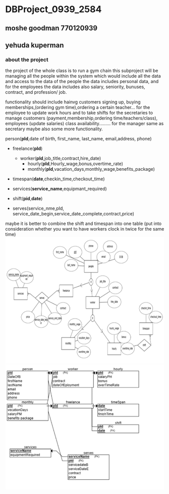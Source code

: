 # DBProject_0939_2584
## moshe goodman 770120939  
## yehuda kuperman

### about the project


the project of the whole class is to run a gym chain
this subproject will be managing all the people within the system which would include all the data and access to the data of the people
the data includes personal data, and for the employees the data includes also salary, seniority, bunuses, contract, and profession/ job.

functionality should include hainvg customers signing up, buying memberships,(ordering gym time),ordering a certain teacher...
for the employee to update work hours and to take shifts
for the secretaries to manage customers (payment,membership,ordering time/teachers/class), employees (update salaries)
  class availability.........
for the manager same as secretary maybe also some more functionality.



person(**pId**,date of birth, first_name, last_name, email,address, phone)  
* freelance(**pId**)  
    * worker(**pId**,job_title,contract,hire_date)  
        * hourly(**pId**,Hourly_wage,bonus,overtime_rate)  
        * monthly(**pId**,vacation_days,monthly_wage,benefits_package)  
* timespan(**date**,checkin_time,checkout_time)  
* services(**service_name**,equipmant_required)

* shift(**pid**,**date**)  
* serves(service_nme,pId, service_date_begin,service_date_complete,contract,price)
 
maybe it is better to combine the shift and timespan into one table (put into consideration whether you want to have workers clock in twice for the same time)  
<img src="for_md/erd_diagram.png" width="600" height="400" />    
![relational schema](for_md/relational_schema.png)  

